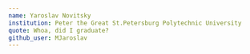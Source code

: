 ```yaml
---
name: Yaroslav Novitsky
institution: Peter the Great St.Petersburg Polytechnic University
quote: Whoa, did I graduate?
github_user: MJaroslav
---
```

